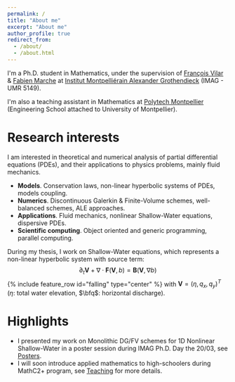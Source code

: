 ```yaml
---
permalink: /
title: "About me"
excerpt: "About me"
author_profile: true
redirect_from: 
  - /about/
  - /about.html
---
```


I'm a Ph.D. student in Mathematics, under the supervision of [François Vilar](https://vilar.perso.math.cnrs.fr) & [Fabien Marche](https://imag.umontpellier.fr/~marche/) at [Institut Montpelliérain Alexander Grothendieck](https://imag.umontpellier.fr) (IMAG - UMR 5149).

I'm also a teaching assistant in Mathematics at [Polytech Montpellier](https://www.polytech.umontpellier.fr) (Engineering School attached to University of Montpellier).

Research interests
======
I am interested in theoretical and numerical analysis of partial differential equations (PDEs), and their applications to physics problems, mainly fluid mechanics.

- <b>Models</b>. Conservation laws, non-linear hyperbolic systems of PDEs, models coupling.
- <b>Numerics</b>. Discontinuous Galerkin & Finite-Volume schemes, well-balanced schemes, ALE approaches.
- <b>Applications</b>. Fluid mechanics, nonlinear Shallow-Water equations, dispersive PDEs.
- <b>Scientific computing</b>. Object oriented and generic programming, parallel computing.

During my thesis, I work on Shallow-Water equations, which represents a non-linear hyperbolic system with source term: 
$$\partial_t\textbf{V}+\nabla \cdot \textbf{F}\left(\textbf{V},b\right)=\textbf{B}(\textbf{V},\nabla b)$$
{% include feature_row id="falling" type="center" %}
with $\textbf{V}=(\eta,q_x,q_y)^T$ ($\eta$: total water elevation, $\bfq$: horizontal discharge).

Highlights
======
- I presented my work on Monolithic DG/FV schemes for 1D Nonlinear Shallow-Water in a poster session during IMAG Ph.D. Day the 20/03, see [Posters](https://sachacardonna.github.io/talks).
- I will soon introduce applied mathematics to high-schoolers during MathC2+ program, see [Teaching](https://sachacardonna.github.io/teaching) for more details.
